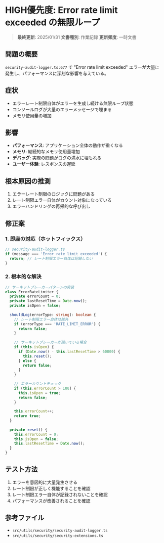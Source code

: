 # HIGH優先度: Error rate limit exceeded の無限ループ

> **最終更新**: 2025/01/31
> **文書種別**: 作業記録
> **更新頻度**: 一時文書

## 問題の概要
`security-audit-logger.ts:677` で "Error rate limit exceeded" エラーが大量に発生し、パフォーマンスに深刻な影響を与えている。

## 症状
- エラーレート制限自体がエラーを生成し続ける無限ループ状態
- コンソールログが大量のエラーメッセージで埋まる
- メモリ使用量の増加

## 影響
- **パフォーマンス**: アプリケーション全体の動作が重くなる
- **メモリ**: 継続的なメモリ使用量増加
- **デバッグ**: 実際の問題がログの洪水に埋もれる
- **ユーザー体験**: レスポンスの遅延

## 根本原因の推測
1. エラーレート制限のロジックに問題がある
2. レート制限エラー自体がカウント対象になっている
3. エラーハンドリングの再帰的な呼び出し

## 修正案

### 1. 即座の対応（ホットフィックス）
```typescript
// security-audit-logger.ts
if (message === 'Error rate limit exceeded') {
  return; // レート制限エラー自体は記録しない
}
```

### 2. 根本的な解決
```typescript
// サーキットブレーカーパターンの実装
class ErrorRateLimiter {
  private errorCount = 0;
  private lastResetTime = Date.now();
  private isOpen = false;
  
  shouldLog(errorType: string): boolean {
    // レート制限エラー自体は除外
    if (errorType === 'RATE_LIMIT_ERROR') {
      return false;
    }
    
    // サーキットブレーカーが開いている場合
    if (this.isOpen) {
      if (Date.now() - this.lastResetTime > 60000) {
        this.reset();
      } else {
        return false;
      }
    }
    
    // エラーカウントチェック
    if (this.errorCount > 100) {
      this.isOpen = true;
      return false;
    }
    
    this.errorCount++;
    return true;
  }
  
  private reset() {
    this.errorCount = 0;
    this.isOpen = false;
    this.lastResetTime = Date.now();
  }
}
```

## テスト方法
1. エラーを意図的に大量発生させる
2. レート制限が正しく機能することを確認
3. レート制限エラー自体が記録されないことを確認
4. パフォーマンスが改善されることを確認

## 参考ファイル
- `src/utils/security/security-audit-logger.ts`
- `src/utils/security/security-extensions.ts`
